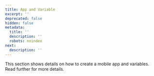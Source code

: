 ```yaml
---
title: App and Variable
excerpt: ''
deprecated: false
hidden: false
metadata:
  title: ''
  description: ''
  robots: noindex
next:
  description: ''
---
```

This section shows details on how to create a mobile app and variables.\
Read further for more details.
